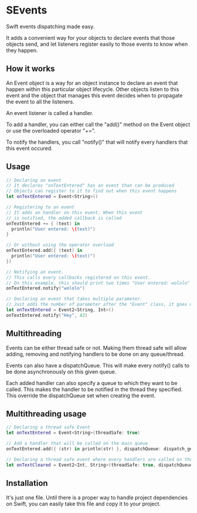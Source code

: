 SEvents
=======

Swift events dispatching made easy.

It adds a convenient way for your objects to declare events that those objects send, and let listeners register easily to those events to know when they happen.

How it works
------------

An Event object is a way for an object instance to declare an event that happen within this particular object lifecycle. Other objects listen to this event and the object that manages this event decides when to propagate the event to all the listeners.

An event listener is called a handler.

To add a handler, you can either call the "add()" method on the Event object or use the overloaded operator "+=".

To notify the handlers, you call "notify()" that will notify every handlers that this event occured.

Usage
--------

```swift
// Declaring an event
// It declares "onTextEntered" has an event than can be produced
// Objects can register to it to find out when this event happens
let onTextEntered = Event<String>()

// Registering to an event
// It adds an handler on this event. When this event
// is notified, the added callback is called
onTextEntered += { (text) in 
  println("User entered: \(text)")
}

// Or without using the operator overload
onTextEntered.add({ (text) in
  println("User entered: \(text)")
})

// Notifying an event.
// This calls every callbacks registered on this event.
// On this example, this should print two times "User entered: wololo"
onTextEntered.notify("wololo")

// Declaring an event that takes multiple parameter.
// Just adds the number of parameter after the "Event" class, it goes up to 8.
let onTextEntered = Event2<String, Int>()
onTextEntered.notify("Hey", 42)

```

Multithreading
---------------

Events can be either thread safe or not. Making them thread safe will allow adding, removing and notifying handlers to be done on any queue/thread.

Events can also have a dispatchQueue. This will make every notify() calls to be done asynchronously on this given queue.

Each added handler can also specify a queue to which they want to be called. This makes the handler to be notified in the thread they specified. This override the dispatchQueue set when creating the event.

Multithreading usage
---------------

```swift
// Declaring a thread safe Event
let onTextEntered = Event<String>(threadSafe: true)

// Add a handler that will be called on the main queue
onTextEntered.add({ (str) in println(str) }, dispatchQueue: dispatch_get_main_queue())

// Declaring a thread safe event where every handlers are called on the main thread
let onTextCleared = Event2<Int, String>(threadSafe: true, dispatchQueue: dispatch_get_main_queue())
```

Installation
--------

It's just one file. Until there is a proper way to handle project dependencies on Swift, you can easily take this file and copy it to your project.
